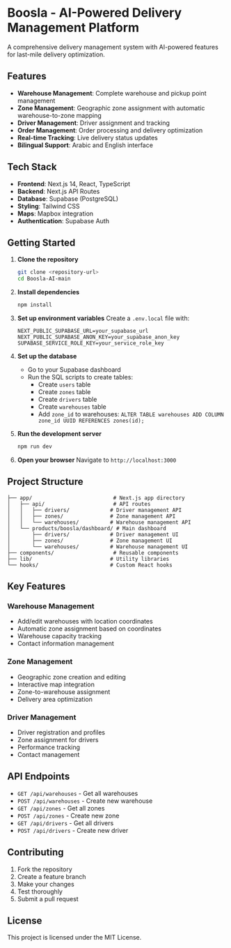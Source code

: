 # Boosla - AI-Powered Delivery Management Platform

A comprehensive delivery management system with AI-powered features for last-mile delivery optimization.

## Features

- **Warehouse Management**: Complete warehouse and pickup point management
- **Zone Management**: Geographic zone assignment with automatic warehouse-to-zone mapping
- **Driver Management**: Driver assignment and tracking
- **Order Management**: Order processing and delivery optimization
- **Real-time Tracking**: Live delivery status updates
- **Bilingual Support**: Arabic and English interface

## Tech Stack

- **Frontend**: Next.js 14, React, TypeScript
- **Backend**: Next.js API Routes
- **Database**: Supabase (PostgreSQL)
- **Styling**: Tailwind CSS
- **Maps**: Mapbox integration
- **Authentication**: Supabase Auth

## Getting Started

1. **Clone the repository**
   ```bash
   git clone <repository-url>
   cd Boosla-AI-main
   ```

2. **Install dependencies**
   ```bash
   npm install
   ```

3. **Set up environment variables**
   Create a `.env.local` file with:
   ```
   NEXT_PUBLIC_SUPABASE_URL=your_supabase_url
   NEXT_PUBLIC_SUPABASE_ANON_KEY=your_supabase_anon_key
   SUPABASE_SERVICE_ROLE_KEY=your_service_role_key
   ```

4. **Set up the database**
   - Go to your Supabase dashboard
   - Run the SQL scripts to create tables:
     - Create `users` table
     - Create `zones` table  
     - Create `drivers` table
     - Create `warehouses` table
     - Add `zone_id` to warehouses: `ALTER TABLE warehouses ADD COLUMN zone_id UUID REFERENCES zones(id);`

5. **Run the development server**
   ```bash
   npm run dev
   ```

6. **Open your browser**
   Navigate to `http://localhost:3000`

## Project Structure

```
├── app/                          # Next.js app directory
│   ├── api/                      # API routes
│   │   ├── drivers/             # Driver management API
│   │   ├── zones/               # Zone management API
│   │   └── warehouses/          # Warehouse management API
│   └── products/boosla/dashboard/ # Main dashboard
│       ├── drivers/             # Driver management UI
│       ├── zones/               # Zone management UI
│       └── warehouses/          # Warehouse management UI
├── components/                   # Reusable components
├── lib/                         # Utility libraries
└── hooks/                       # Custom React hooks
```

## Key Features

### Warehouse Management
- Add/edit warehouses with location coordinates
- Automatic zone assignment based on coordinates
- Warehouse capacity tracking
- Contact information management

### Zone Management  
- Geographic zone creation and editing
- Interactive map integration
- Zone-to-warehouse assignment
- Delivery area optimization

### Driver Management
- Driver registration and profiles
- Zone assignment for drivers
- Performance tracking
- Contact management

## API Endpoints

- `GET /api/warehouses` - Get all warehouses
- `POST /api/warehouses` - Create new warehouse
- `GET /api/zones` - Get all zones
- `POST /api/zones` - Create new zone
- `GET /api/drivers` - Get all drivers
- `POST /api/drivers` - Create new driver

## Contributing

1. Fork the repository
2. Create a feature branch
3. Make your changes
4. Test thoroughly
5. Submit a pull request

## License

This project is licensed under the MIT License.
